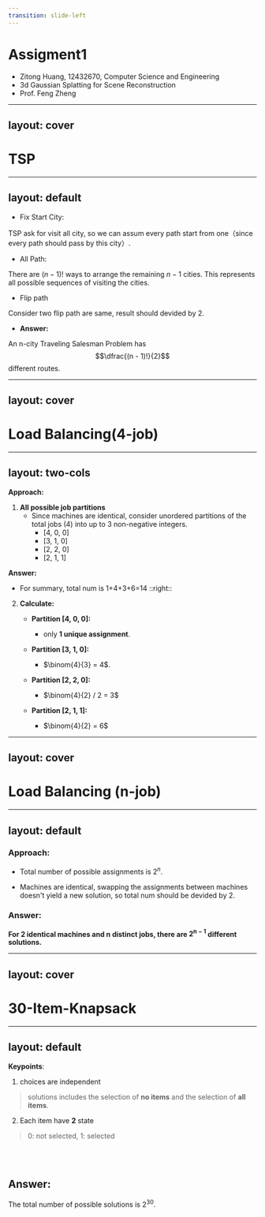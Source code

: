 ```yaml
---
transition: slide-left
---
```


# Assigment1

- Zitong Huang, 12432670, Computer Science and Engineering
- 3d Gaussian Splatting for Scene Reconstruction
- Prof. Feng Zheng

---
layout: cover
---

# TSP

--- 
layout: default
---

- Fix Start City:

TSP ask for visit all city, so we can assum every path start from one（since every path should pass by this city）.

- All Path: 

There are $(n - 1)!$ ways to arrange the remaining $n−1$ cities. This represents all possible sequences of visiting the cities.

- Flip path

Consider two flip path are same, result should devided by 2.

- **Answer:**

An n-city Traveling Salesman Problem has 
$$\dfrac{(n - 1)!}{2}$$
different routes. 

---
layout: cover
---

# Load Balancing(4-job)


---
layout: two-cols
---

**Approach:**

1. **All possible job partitions**
   - Since machines are identical, consider unordered partitions of the total jobs (4) into up to 3 non-negative integers.
     - [4, 0, 0]
     - [3, 1, 0]
     - [2, 2, 0]
     - [2, 1, 1]

**Answer:**

- For summary, total num is 1+4+3+6=14
::right::

2. **Calculate:**

   - **Partition [4, 0, 0]:**
     - only **1 unique assignment**.

   - **Partition [3, 1, 0]:**
     - $\binom{4}{3} = 4$.

   - **Partition [2, 2, 0]:**
     - $\binom{4}{2} / 2 = 3$

   - **Partition [2, 1, 1]:**
     - $\binom{4}{2} = 6$

--- 
layout: cover
---

# Load Balancing (n-job)

---
layout: default
---

### **Approach:**

- Total number of possible assignments is $2^n$.

- Machines are identical, swapping the assignments between machines doesn't yield a new solution, so total num should be devided by 2.


### **Answer:**

**For 2 identical machines and n distinct jobs, there are $\mathbf{2^{n-1}}$ different solutions.**

---
layout: cover
---

# 30-Item-Knapsack

---
layout: default
---

**Keypoints**:

1. choices are independent
> solutions includes the selection of **no items** and the selection of **all
items**.

2. Each item have **2** state

> 0: not selected, 1: selected

<br></br>

## Answer:

The total number of possible solutions is $2^{30}$.
